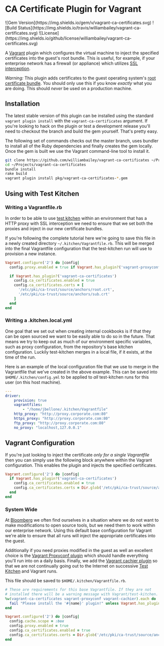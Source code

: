 # CA Certificate Plugin for Vagrant
<span class="badges">
![Gem Version](https://img.shields.io/gem/v/vagrant-ca-certificates.svg)
![Build Status](https://img.shields.io/travis/williambailey/vagrant-ca-certificates.svg)
![License](https://img.shields.io/github/license/williambailey/vagrant-ca-certificates.svg)
</span>

A [Vagrant][4] plugin which configures the virtual machine to inject the
specified certificates into the guest's root bundle. This is useful, for example,
if your enterprise network has a firewall (or appliance) which utilizes
[SSL interception][5].

_Warning:_ This plugin adds certificates to the guest operating
system's [root certificate bundle][6]. You should only use this if you know
*exactly* what you are doing. This should *never* be used on a
production machine.

## Installation
The latest stable version of this plugin can be installed using the
standard `vagrant plugin install` with the `vagrant-ca-certificates`
argument. If you're looking to hack on the plugin or test a
development release you'll need to checkout the branch and build the
gem yourself. That's pretty easy.

The following set of commands checks out the master branch, uses
bundler to install all of the Ruby dependencies and finally creates
the gem locally. Once the gem is built we use the Vagrant command-line
tool to install it.
```sh
git clone https://github.com/williambailey/vagrant-ca-certificates ~/Projects/vagrant-ca-certificates
cd ~/Projects/vagrant-ca-certificates
bundle install
rake build
vagrant plugin install pkg/vagrant-ca-certificates-*.gem
```

## Using with Test Kitchen
### Writing a Vagrantfile.rb
In order to be able to use [test kitchen][2] within an environment that
has a HTTP proxy with SSL interception we need to ensure that we set
both the proxies and inject in our new certificate bundles.

If you're following the complete tutorial here we're going to save
this file in a newly created directory
`~/.kitchen/Vagrantfile.rb`. This will be merged into the final
Vagrantfile configuration that the test-kitchen run will use to
provision a new instance.
```ruby
Vagrant.configure('2') do |config|
  config.proxy.enabled = true if Vagrant.has_plugin?('vagrant-proxyconf')

  if Vagrant.has_plugin?('vagrant-ca-certificates')
    config.ca_certificates.enabled = true
    config.ca_certificates.certs = [
      '/etc/pki/ca-trust/source/anchors/root.crt',
      '/etc/pki/ca-trust/source/anchors/sub.crt'
    ]
  end
end
```
### Writing a .kitchen.local.yml
One goal that we set out when creating internal cookbooks is if that
they can be open sourced we want to be easily able to do so in the
future. That means we try to keep out as much of our environment
specific variables, such as proxy configuration, from the repository's
base kitchen configuration. Luckily test-kitchen merges in a local
file, if it exists, at the time of the run.

Here is an example of the local configuration file that we use to
merge in the Vagrantfile that we've created in the above example. This
can be saved into `$HOME/.kitchen/config.yml` to be applied to *all*
test-kitchen runs for this user (on this host machine).
```yaml
---
driver:
    provision: true
    vagrantfiles:
        - "/home/jbellone/.kitchen/Vagrantfile"
    http_proxy: "http://proxy.corporate.com:80"
    https_proxy: "http://proxy.corporate.com:80"
    ftp_proxy: "http://proxy.corporate.com:80"
    no_proxy: "localhost,127.0.0.1"
```

## Vagrant Configuration
If you're just looking to inject the certificate *only for a single
Vagrantfile* then you can simply use the following block anywhere
within the Vagrant configuration. This enables the plugin and injects
the specified certificates.

```ruby
Vagrant.configure('2') do |config|
  if Vagrant.has_plugin?('vagrant-ca-certificates')
    config.ca_certificates.enabled = true
    config.ca_certificates.certs = Dir.glob('/etc/pki/ca-trust/source/anchors/*.crt')
  end
end
```
### System Wide
At [Bloomberg][1] we often find ourselves in a situation where we do
not want to make modifications to open source tools, but we need them
to work within our enterprise network. Using this default base configuration
for Vagrant we're able to ensure that all runs will inject the appropriate
certificates into the guest.

Additionally if you need proxies modified in the guest as well an
excellent choice is the [Vagrant Proxyconf plugin][2] which should
handle everything you'll run into on a daily basis. Finally, we add the
[Vagrant cachier plugin][7] so that we are not continually going out to the Internet
on successive [Test Kitchen][3] and Vagrant runs.

This file should be saved to `$HOME/.kitchen/Vagrantfile.rb`.
```ruby
# These are requirements for this base Vagrantfile. If they are not
# installed there will be a warning message with Vagrant/test-kitchen.
%w(vagrant-ca-certificates vagrant-proxyconf vagrant-cachier).each do |name|
  fail "Please install the '#{name}' plugin!" unless Vagrant.has_plugin?(name)
end

Vagrant.configure('2') do |config|
  config.cache.scope = :box
  config.proxy.enabled = true
  config.ca_certificates.enabled = true
  config.ca_certificates.certs = Dir.glob('/etc/pki/ca-trust/source/anchors/*.crt')
end
```
[1]: https://careers.bloomberg.com
[2]: https://github.com/tmatilai/vagrant-proxyconf
[3]: https://github.com/test-kitchen/test-kitchen
[4]: https://github.com/mitchellh/vagrant
[5]: http://en.wikipedia.org/wiki/Man-in-the-middle_attack
[6]: http://en.wikipedia.org/wiki/Root_certificate
[7]: https://github.com/fgrehm/vagrant-cachier
